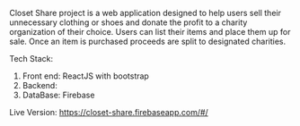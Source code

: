 Closet Share project is a web application designed to help users sell their unnecessary clothing or shoes and donate the profit to a charity organization of their choice. Users can list their items and place them up for sale. Once an item is purchased proceeds are split to designated charities.

Tech Stack:
1. Front end: ReactJS with bootstrap
2. Backend: 
3. DataBase: Firebase

Live Version: https://closet-share.firebaseapp.com/#/
